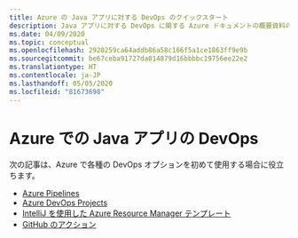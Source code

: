 ```yaml
---
title: Azure の Java アプリに対する DevOps のクイックスタート
description: Java アプリに対する DevOps に関する Azure ドキュメントの概要資料の一覧です。
ms.date: 04/09/2020
ms.topic: conceptual
ms.openlocfilehash: 2920259ca64addb86a58c166f5a1ce1863ff9e9b
ms.sourcegitcommit: be67ceba91727da014879d16bbbbc19756ee22e2
ms.translationtype: HT
ms.contentlocale: ja-JP
ms.lasthandoff: 05/05/2020
ms.locfileid: "81673698"
---
```

# <a name="devops-for-java-apps-on-azure"></a>Azure での Java アプリの DevOps

次の記事は、Azure で各種の DevOps オプションを初めて使用する場合に役立ちます。

- [Azure Pipelines](/azure/devops/pipelines/targets/webapp-linux?view=azure-devops&tabs=java%2Cyaml)
- [Azure DevOps Projects](/azure/devops-project/azure-devops-project-java)
- [IntelliJ を使用した Azure Resource Manager テンプレート](/azure/azure-resource-manager/templates/create-templates-use-intellij)
- [GitHub のアクション](https://github.com/actions/setup-java)
